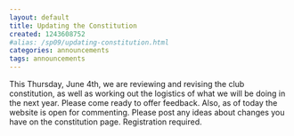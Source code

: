 ```yaml
---
layout: default
title: Updating the Constitution
created: 1243608752
#alias: /sp09/updating-constitution.html
categories: announcements
tags: announcements
---
```

This Thursday, June 4th, we are reviewing and revising the club constitution, as well as working out the logistics of what we will be doing in the next year. Please come ready to offer feedback. Also, as of today the website is open for commenting. Please post any ideas about changes you have on the constitution page. Registration required.
